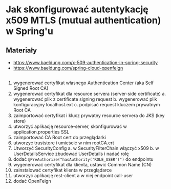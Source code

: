 # Jak skonfigurować autentykację x509 MTLS (mutual authentication) w Spring'u

## Materiały
- https://www.baeldung.com/x-509-authentication-in-spring-security
- https://www.baeldung.com/spring-cloud-openfeign

## 
1. wygenerować certyfikat własnego Authentication Center (aka Self Signed Root CA)
2. wygenerować certyfikat dla resource servera (server-side certificate)
	a. wygenerować plik z certificate signing request
	b. wygenerować plik konfiguracyjny localhost.ext
	c. podpisać request kluczem prywatnym Root CA
3. zaimportować certyfikat i klucz prywatny resource servera do JKS (key store)
4. utworzyć aplikację resource-server, skonfigurować w application.properties SSL
5. zaimportować CA Root cert do przeglądarki
6. utworzyć truststore i umieścić w nim rootCA.crt
7. Utworzyć SecurityConfig
   a. w SecurityFilterChain włączyć x509
   b. w UserDetailsService zbudować UserDetails i nadać rolę
8. dodać `@PreAuthorize("hasAuthority('ROLE_USER')")` do endpointu
9. wygenerować certyfikat dla klienta, ustawić Common Name (CN)
10. zainstalować certyfikat klienta w przeglądarce
11. utworzyć aplikację rest-client a w niej endpoint call-user
12. dodać OpenFeign